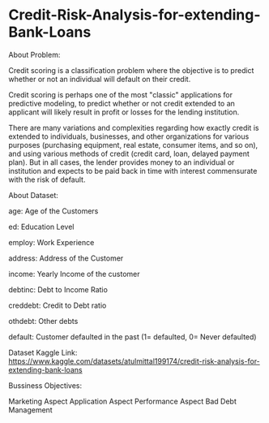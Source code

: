 # Credit-Risk-Analysis-for-extending-Bank-Loans

About Problem:

Credit scoring is a classification problem where the objective is to predict whether or not an individual will default on their credit.

Credit scoring is perhaps one of the most "classic" applications for predictive modeling, to predict whether or not credit extended to an applicant will likely result in profit or losses for the lending institution.

There are many variations and complexities regarding how exactly credit is extended to individuals, businesses, and other organizations for various purposes (purchasing equipment, real estate, consumer items, and so on), and using various methods of credit (credit card, loan, delayed payment plan). But in all cases, the lender provides money to an individual or institution and expects to be paid back in time with interest commensurate with the risk of default.

About Dataset:

age: Age of the Customers

ed: Education Level

employ: Work Experience

address: Address of the Customer

income: Yearly Income of the customer

debtinc: Debt to Income Ratio

creddebt: Credit to Debt ratio

othdebt: Other debts

default: Customer defaulted in the past (1= defaulted, 0= Never defaulted)

Dataset Kaggle Link: https://www.kaggle.com/datasets/atulmittal199174/credit-risk-analysis-for-extending-bank-loans

Bussiness Objectives:

Marketing Aspect
Application Aspect
Performance Aspect
Bad Debt Management
